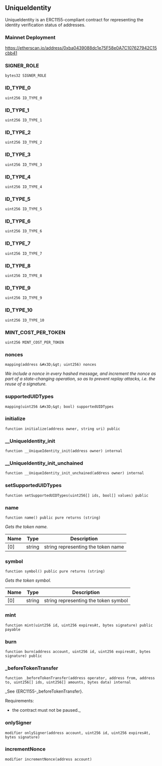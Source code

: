 ## UniqueIdentity

UniqueIdentity is an ERC1155-compliant contract for representing
the identity verification status of addresses.

### Mainnet Deployment

https://etherscan.io/address/0xba0439088dc1e75F58e0A7C107627942C15cbb41

### SIGNER_ROLE

```solidity
bytes32 SIGNER_ROLE
```

### ID_TYPE_0

```solidity
uint256 ID_TYPE_0
```

### ID_TYPE_1

```solidity
uint256 ID_TYPE_1
```

### ID_TYPE_2

```solidity
uint256 ID_TYPE_2
```

### ID_TYPE_3

```solidity
uint256 ID_TYPE_3
```

### ID_TYPE_4

```solidity
uint256 ID_TYPE_4
```

### ID_TYPE_5

```solidity
uint256 ID_TYPE_5
```

### ID_TYPE_6

```solidity
uint256 ID_TYPE_6
```

### ID_TYPE_7

```solidity
uint256 ID_TYPE_7
```

### ID_TYPE_8

```solidity
uint256 ID_TYPE_8
```

### ID_TYPE_9

```solidity
uint256 ID_TYPE_9
```

### ID_TYPE_10

```solidity
uint256 ID_TYPE_10
```

### MINT_COST_PER_TOKEN

```solidity
uint256 MINT_COST_PER_TOKEN
```

### nonces

```solidity
mapping(address &#x3D;&gt; uint256) nonces
```

_We include a nonce in every hashed message, and increment the nonce as part of a
state-changing operation, so as to prevent replay attacks, i.e. the reuse of a signature._

### supportedUIDTypes

```solidity
mapping(uint256 &#x3D;&gt; bool) supportedUIDTypes
```

### initialize

```solidity
function initialize(address owner, string uri) public
```

### __UniqueIdentity_init

```solidity
function __UniqueIdentity_init(address owner) internal
```

### __UniqueIdentity_init_unchained

```solidity
function __UniqueIdentity_init_unchained(address owner) internal
```

### setSupportedUIDTypes

```solidity
function setSupportedUIDTypes(uint256[] ids, bool[] values) public
```

### name

```solidity
function name() public pure returns (string)
```

_Gets the token name._

| Name | Type | Description |
| ---- | ---- | ----------- |
| [0] | string | string representing the token name |

### symbol

```solidity
function symbol() public pure returns (string)
```

_Gets the token symbol._

| Name | Type | Description |
| ---- | ---- | ----------- |
| [0] | string | string representing the token symbol |

### mint

```solidity
function mint(uint256 id, uint256 expiresAt, bytes signature) public payable
```

### burn

```solidity
function burn(address account, uint256 id, uint256 expiresAt, bytes signature) public
```

### _beforeTokenTransfer

```solidity
function _beforeTokenTransfer(address operator, address from, address to, uint256[] ids, uint256[] amounts, bytes data) internal
```

_See {ERC1155-_beforeTokenTransfer}.

Requirements:

- the contract must not be paused._

### onlySigner

```solidity
modifier onlySigner(address account, uint256 id, uint256 expiresAt, bytes signature)
```

### incrementNonce

```solidity
modifier incrementNonce(address account)
```

